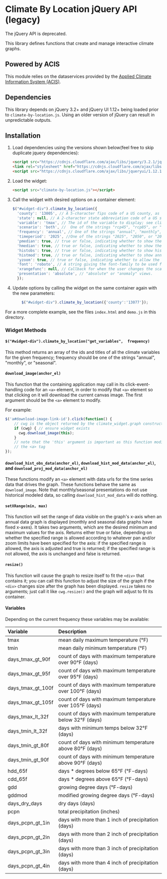 # Climate By Location jQuery API (legacy)
The jQuery API is deprecated.

This library defines functions that create and manage interactive climate graphs.

## Powered by ACIS
This module relies on the dataservices provided by the [Applied Climate Information System (ACIS)](http://www.rcc-acis.org/index.html).

## Dependencies

This library depends on jQuery 3.2+ and jQuery UI 1.12+ being loaded prior to `climate-by-location.js`. Using an older version of jQuery can result in unpredictable outputs.

## Installation
1. Load dependencies using the versions shown below(feel free to skip duplicate jquery dependencies):

    ```html
    <script src="https://cdnjs.cloudflare.com/ajax/libs/jquery/3.2.1/jquery.min.js" integrity="sha256-hwg4gsxgFZhOsEEamdOYGBf13FyQuiTwlAQgxVSNgt4=" crossorigin="anonymous"></script>
    <link rel="stylesheet" href="https://cdnjs.cloudflare.com/ajax/libs/jqueryui/1.12.1/jquery-ui.min.css" integrity="sha256-rByPlHULObEjJ6XQxW/flG2r+22R5dKiAoef+aXWfik=" crossorigin="anonymous"/>
    <script src="https://cdnjs.cloudflare.com/ajax/libs/jqueryui/1.12.1/jquery-ui.js" integrity="sha256-T0Vest3yCU7pafRw9r+settMBX6JkKN06dqBnpQ8d30=" crossorigin="anonymous"></script>
    ```

2. Load the widget:

    ```html
    <script src="climate-by-location.js"></script>
    ```

3.  Call the widget with desired options on a container element:
   
   	```javascript
   	$("#widget-div").climate_by_location({
      'county': '13005', // A 5-character fips code of a US county, as a string.  Required if `state` not specified.
      'state': null, // A 2-character state abbreviation code of a US state, as a string.  Required if `county` not specified. 
      'variable': 'tmax', // The id of the variable to display; see climate_widget.variables() below for a way to get a list of variable ids.  Optional; defaults to "tmax".
      'scenario': 'both', //  One of the strings "rcp45", "rcp85", or "both", indicating which scenario(s) to display for projection data.  Optional; defaults to "both".
      'frequency': 'annual', // One of the strings "annual", "monthly", or "seasonal", indicating which type of data to display.  Optional; defaults to "annual".
      'timeperiod': '2025', //One of the strings "2025", "2050", or "2075" (strings not numbers!), indicating which 30-year period of projection data to show for monthly or seasonal data.  Ignored for annual data.
      'pmedian': true, // true or false, indicating whether to show the median line(s) for model projection data 
      'hmedian': true, // true or false, indicating whether to show the median line(s) for annual historical model data (applies to annual data only; there is no historical model data for monthly or seasonal data)
      'histobs': true, // true or false, indicating whether to show historical observed data
      'histmod': true, // true or false, indicating whether to show annual historical model data (applies to annual data only; there is no historical model data for monthly or seasonal data) 
      'yzoom': true, // true or false, indicating whether to allow the user to zoom along the graph's y-axis; 
      'font': 'roboto', // A string giving the font-family to be used for all text in the graph.
      'xrangefunc': null, // Callback for when the user changes the scale on the horizontal annual data axis (horizontal scale changes are not allowed in the monthly or seasonal graphs).  This function will receive two arguments, which are the new minimum and maximum values along the axis. 
      'presentation': 'absolute', // "absolute" or "anomaly" views.
      });
    ```

4. Update options by calling the widget on the same container again with the new parameters:

    ```js
        $("#widget-div").climate_by_location({'county':'13077'});
    ```


For a more complete example, see the files `index.html` and `demo.js` in this
directory.

### Widget Methods

#### `$("#widget-div").climate_by_location("get_variables",  frequency)`

This method returns an array of the ids and titles of all the climate variables for
the given frequency; frequency should be one of the strings "annual",
"monthly", or "seasonal".

#### `download_image(anchor_el)` 
 
  This function that the containing application may call in its click-event-handling code for an `<a>` element, in order to modify that `<a>` element so that clicking on it will download the current canvas image. The first argument should be the `<a>` element to modify.
        
  For example:

  ```javascript
  $('a#download-image-link-id').click(function() {
      // cwg is the object returned by the climate_widget.graph constructor
      if (cwg) { // ensure widget exists
        cwg.download_image(this);
      }
      // note that the 'this' argument is important as this function modifies
      // the <a> tag
  });
  ```
    
#### `download_hist_obs_data(anchor_el)`, `download_hist_mod_data(anchor_el)`, and `download_proj_mod_data(anchor_el)`
 
  These functions modify an `<a>` element with data urls for the time series data that drives the graph. These functions behave the same as `download_image`. Note that monthly/seasonal presentations do not use historical modeled data, so calling `download_hist_mod_data` will do nothing.   
      
#### `setXRange(min, max)`
 
 This function will set the range of data visible on the graph's x-axis when an annual data graph is displayed (monthly and seasonal data graphs have fixed x-axes).  It takes two arguments, which are the desired minimum and maximum values for the axis. Returns either true or false, depending on whether the specified range is allowed according to whatever pan and/or zoom limits have been specified for the axis:  if the specified range is allowed, the axis is adjusted and true is returned; if the specified range is not allowed, the axis is unchanged and false is returned.
      
#### `resize()`
 This function will cause the graph to resize itself to fit the `<div>` that contains it; you can call this function to adjust the size of the graph if the `<div>` changes size after the graph has been displayed. `resize` takes no arguments; just call it like `cwg.resize()` and the graph will adjust to fit its container.

#### Variables

Depending on the current frequency these variables may be available:

| Variable            | Description                                              |
|:--------------------|:---------------------------------------------------------|
| tmax                | mean daily maximum temperature (°F)                      |
| tmin                | mean daily minimum temperature (°F)                      |
| days_tmax_gt_90f    | count of days with maximum temperature over 90°F (days)  |
| days_tmax_gt_95f    | count of days with maximum temperature over 95°F (days)  |
| days_tmax_gt_100f   | count of days with maximum temperature over 100°F (days) |
| days_tmax_gt_105f   | count of days with maximum temperature over 105°F (days) |
| days_tmax_lt_32f    | count of days with maximum temperature below 32°F (days) |
| days_tmin_lt_32f    | days with minimum temps below 32°F (days)                |
| days_tmin_gt_80f    | count of days with minimum temperature above 80°F (days) |
| days_tmin_gt_90f    | count of days with minimum temperature above 90°F (days) |
| hdd_65f             | days * degrees below 65°F (°F-days)                      |
| cdd_65f             | days * degrees above 65°F (°F-days)                      |
| gdd                 | growing degree days (°F-days)                            |
| gddmod              | modified growing degree days (°F-days)                   |
| days_dry_days       | dry days (days)                                          |
| pcpn                | total precipitation (inches)                             |
| days_pcpn_gt_1in    | days with more than 1 inch of precipitation (days)       |
| days_pcpn_gt_2in    | days with more than 2 inch of precipitation (days)       |
| days_pcpn_gt_3in    | days with more than 3 inch of precipitation (days)       |
| days_pcpn_gt_4in    | days with more than 4 inch of precipitation (days)       |


